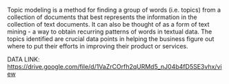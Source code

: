 Topic modeling is a method for finding a group of words
(i.e. topics) from a collection of documents that best
represents the information in the collection of text
documents. It can also be thought of as a form of text
mining - a way to obtain recurring patterns of words in
textual data. The topics identified are crucial data points
in helping the business figure out where to put their
efforts in improving their product or services.

DATA LINK:
https://drive.google.com/file/d/1VaZrCOrfh2qURMd5_nJ04b4fD5SE3vhx/view
